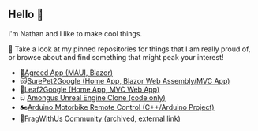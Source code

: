 ## Hello 👋
I'm Nathan and I like to make cool things.

💬 Take a look at my pinned repositories for things that I am really proud of, or browse about and find something that might peak your interest!

* 📱[Agreed App (MAUI, Blazor)](https://play.google.com/store/apps/details?id=xyz.nford.agreedapp)
* 🐱[SurePet2Google (Home App, Blazor Web Assembly/MVC App)](https://github.com/CplNathan/SurePet2Google-Public)
* 🌿[Leaf2Google (Home App, MVC Web App)](https://github.com/CplNathan/Leaf2Google-Public)
* ඞ [Amongus Unreal Engine Clone (code only)](https://github.com/CplNathan/Amogus-Imposter-Game)
* 🏍️[Arduino Motorbike Remote Control (C++/Arduino Project)](https://github.com/CplNathan/Arduino-Motorbike-Remote-Control-Public)
* 🤼[FragWithUs Community (archived, external link)](https://fwu.nford.xyz)
